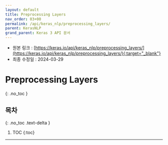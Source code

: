 ```yaml
---
layout: default
title: Preprocessing Layers
nav_order: 03+00
permalink: /api/keras_nlp/preprocessing_layers/
parent: KerasNLP
grand_parent: Keras 3 API 문서
---
```


* 원본 링크 : [https://keras.io/api/keras_nlp/preprocessing_layers/](https://keras.io/api/keras_nlp/preprocessing_layers/){:target="_blank"}
* 최종 수정일 : 2024-03-29

# Preprocessing Layers
{: .no_toc }

## 목차
{: .no_toc .text-delta }

1. TOC
{:toc}

---
